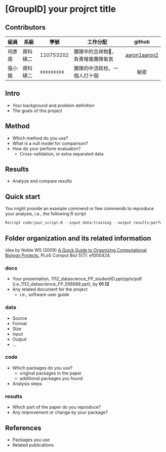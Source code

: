 # [GroupID] your projrct title

## Contributors
|組員|系級|學號|工作分配|github|
|-|-|-|-|:-:|
|何彥南|資科碩二|110753202|團隊中的吉祥物🦒，負責增進團隊氣氛| [aaron1aaron2](https://github.com/aaron1aaron2)|
|張小銘|資科碩二|xxxxxxxxx|團隊的中流砥柱，一個人打十個|秘密|

## Intro
* Your background and problem definition
* The goals of this project

## Method
* Which method do you use?
* What is a null model for comparison?
* How do your perform evaluation?
  * Cross-validation, or extra separated data


## Results
* Analyze and compare results

## Quick start
You might provide an example commend or few commends to reproduce your analysis, i.e., the following R script
```R
Rscript code/your_script.R --input data/training --output results/performance.tsv
```

## Folder organization and its related information
idea by Noble WS (2009) [A Quick Guide to Organizing Computational Biology Projects.](https://journals.plos.org/ploscompbiol/article?id=10.1371/journal.pcbi.1000424) PLoS Comput Biol 5(7): e1000424.

### docs
* Your presentation, 1112_datascience_FP_studentID.ppt/pptx/pdf (i.e.,1112_datascience_FP_556688.ppt), by **01.12**
* Any related document for the project
  * i.e., software user guide

### data
* Source
* Format
* Size
* Input
* Output
* ...

### code
* Which packages do you use? 
  * original packages in the paper
  * additional packages you found
* Analysis steps

### results
* Which part of the paper do you reproduce?
* Any improvement or change by your package?

## References
* Packages you use
* Related publications
